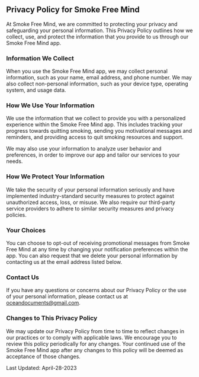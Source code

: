 Privacy Policy for Smoke Free Mind
------------------------------------

At Smoke Free Mind, we are committed to protecting your privacy and safeguarding your personal information. This Privacy Policy outlines how we collect, use, and protect the information that you provide to us through our Smoke Free Mind app.

### Information We Collect
When you use the Smoke Free Mind app, we may collect personal information, such as your name, email address, and phone number. We may also collect non-personal information, such as your device type, operating system, and usage data.

### How We Use Your Information
We use the information that we collect to provide you with a personalized experience within the Smoke Free Mind app. This includes tracking your progress towards quitting smoking, sending you motivational messages and reminders, and providing access to quit smoking resources and support.

We may also use your information to analyze user behavior and preferences, in order to improve our app and tailor our services to your needs.

### How We Protect Your Information
We take the security of your personal information seriously and have implemented industry-standard security measures to protect against unauthorized access, loss, or misuse. We also require our third-party service providers to adhere to similar security measures and privacy policies.

### Your Choices
You can choose to opt-out of receiving promotional messages from Smoke Free Mind at any time by changing your notification preferences within the app. You can also request that we delete your personal information by contacting us at the email address listed below.

### Contact Us
If you have any questions or concerns about our Privacy Policy or the use of your personal information, please contact us at oceandocuments@gmail.com.

### Changes to This Privacy Policy
We may update our Privacy Policy from time to time to reflect changes in our practices or to comply with applicable laws. We encourage you to review this policy periodically for any changes. Your continued use of the Smoke Free Mind app after any changes to this policy will be deemed as acceptance of those changes.

Last Updated: April-28-2023
